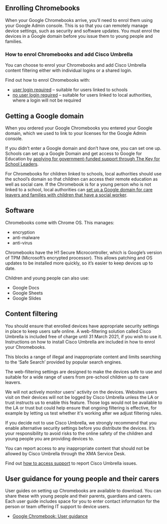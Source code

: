 ## Enrolling Chromebooks

When your Google Chromebooks arrive, you’ll need to enrol them using your Google Admin console. This is so that you can remotely manage device settings, such as security and software updates. You must enrol the devices in a Google domain before you issue them to young people and families.  

### How to enrol Chromebooks and add Cisco Umbrella

You can choose to enrol your Chromebooks and add Cisco Umbrella content filtering either with individual logins or a shared login.

Find out how to enrol Chromebooks with:

*   [user login required](https://www.computacenter.com/uk/supporting-online-learning-and-safeguarding-technical-guides/preparing-chromebooks/enrol-user-logins) – suitable for users linked to schools
*   [no user login required](https://www.computacenter.com/uk/supporting-online-learning-and-safeguarding-technical-guides/preparing-chromebooks/enrol-no-user-logins) – suitable for users linked to local authorities, where a login will not be required

## Getting a Google domain

When you ordered your Google Chromebooks you entered your Google domain, which we used to link to your licenses for the Google Admin console.  

If you didn’t enter a Google domain and don’t have one, you can set one up. Schools can set up a Google Domain and get access to Google for Education by [applying for government-funded support through The Key for School Leaders](https://schoolleaders.thekeysupport.com/covid-19/deliver-remote-learning/make-tech-work-you/access-support-set-digital-education-platform/).  

For Chromebooks for children linked to schools, local authorities should use the school’s domain so that children can access their remote education as well as social care. If the Chromebook is for a young person who is not linked to a school, local authorities can [set up a Google domain for care leavers and families with children that have a social worker](https://www.computacenter.com/uk/supporting-online-learning-and-safeguarding-technical-guides/preparing-chromebooks/google-domain-for-care-leavers-children-with-social-worker).

## Software

Chromebooks come with Chrome OS. This manages:

*   encryption
*   anti-malware
*   anti-virus

Chromebooks have the H1 Secure Microcontroller, which is Google’s version of TPM (Microsoft’s encrypted processor). This allows patching and OS updates to be installed more quickly, so it’s easier to keep devices up to date.

Children and young people can also use:

*   Google Docs
*   Google Sheets
*   Google Slides

## Content filtering

You should ensure that enrolled devices have appropriate security settings in place to keep users safe online. A web-filtering solution called Cisco Umbrella is included free of charge until 31 March 2021, if you wish to use it. Instructions on how to install Cisco Umbrella are included in how to enrol your Chromebooks.

This blocks a range of illegal and inappropriate content and limits searching to the ‘Safe Search’ provided by popular search engines.

The web-filtering settings are designed to make the devices safe to use and suitable for a wide range of users from pre-school children up to care leavers.

We will not actively monitor users' activity on the devices. Websites users visit on their devices will not be logged by Cisco Umbrella unless the LA or trust instructs us to enable this feature. Those logs would not be available to the LA or trust but could help ensure that ongoing filtering is effective, for example by letting us test whether it's working after we adjust filtering rules.

If you decide not to use Cisco Umbrella, we strongly recommend that you enable alternative security settings before you distribute the devices. It’s your responsibility to avoid risks to the online safety of the children and young people you are providing devices to.

You can report access to any inappropriate content that should not be allowed by Cisco Umbrella through the XMA Service Desk.  

Find out [how to access support](https://www.computacenter.com/uk/supporting-online-learning-and-safeguarding-technical-guides/device-support-and-maintenance) to report Cisco Umbrella issues.

## User guidance for young people and their carers

User guides on setting up Chromebooks are available to download. You can share these with young people and their parents, guardians and carers. Each user guide includes space for you to enter contact information for the person or team offering IT support to device users.

*   [Google Chromebook: User guidance](https://www.computacenter.com/uk/supporting-online-learning-and-safeguarding-technical-guides/preparing-chromebooks/user-guidance)
